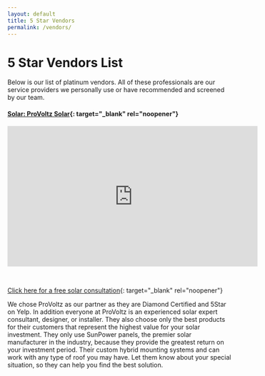 ```yaml
---
layout: default
title: 5 Star Vendors
permalink: /vendors/
---
```

# 5 Star Vendors List

Below is our list of platinum vendors. All of these professionals are our service providers we personally use or have recommended and screened by our team.

#### [Solar: ProVoltz Solar](http://provoltz.com/){: target="_blank" rel="noopener"}

<iframe allowfullscreen="" frameborder="0" height="315" src="https://www.youtube.com/embed/ISvPMNg8M0k" width="560"></iframe>

&nbsp;

[Click here for a free solar consultation](http://provoltz.com/faq/do-i-qualify-for-solar/){: target="_blank" rel="noopener"}

We chose ProVoltz as our partner as they are Diamond Certified and 5Star on Yelp. In addition everyone at ProVoltz is an experienced solar expert consultant, designer, or installer. They also choose only the best products for their customers that represent the highest value for your solar investment. They only use SunPower panels, the premier solar manufacturer in the industry, because they provide the greatest return on your investment period. Their custom hybrid mounting systems and can work with any type of roof you may have. Let them know about your special situation, so they can help you find the best solution.

&nbsp;